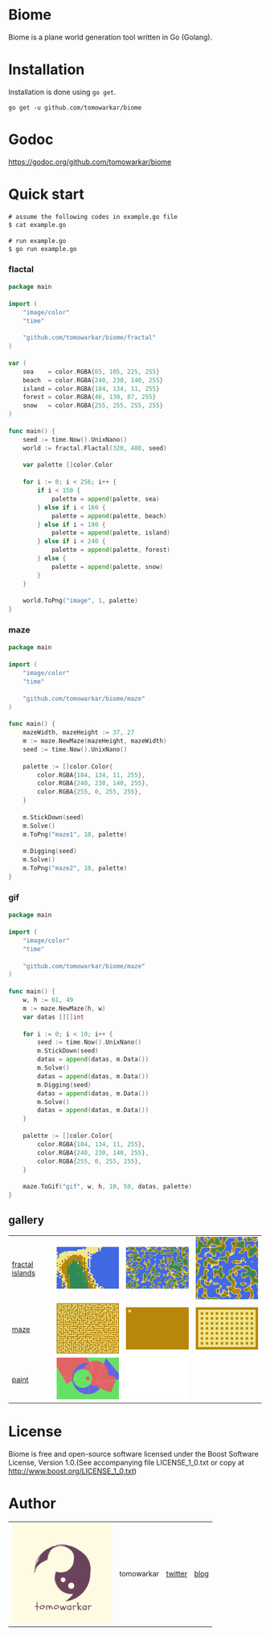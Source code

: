# Biome
Biome is a plane world generation tool written in Go (Golang).

# Installation
Installation is done using `go get`.
```
go get -u github.com/tomowarkar/biome
```

# Godoc
https://godoc.org/github.com/tomowarkar/biome

# Quick start
```
# assume the following codes in example.go file
$ cat example.go

# run example.go
$ go run example.go
```
### flactal
```go
package main

import (
	"image/color"
	"time"

	"github.com/tomowarkar/biome/fractal"
)

var (
	sea    = color.RGBA{65, 105, 225, 255}
	beach  = color.RGBA{240, 230, 140, 255}
	island = color.RGBA{184, 134, 11, 255}
	forest = color.RGBA{46, 139, 87, 255}
	snow   = color.RGBA{255, 255, 255, 255}
)

func main() {
	seed := time.Now().UnixNano()
	world := fractal.Flactal(320, 480, seed)

	var palette []color.Color

	for i := 0; i < 256; i++ {
		if i < 150 {
			palette = append(palette, sea)
		} else if i < 160 {
			palette = append(palette, beach)
		} else if i < 190 {
			palette = append(palette, island)
		} else if i < 240 {
			palette = append(palette, forest)
		} else {
			palette = append(palette, snow)
		}
	}

	world.ToPng("image", 1, palette)
}
```
### maze
```go
package main

import (
	"image/color"
	"time"

	"github.com/tomowarkar/biome/maze"
)

func main() {
	mazeWidth, mazeHeight := 37, 27
	m := maze.NewMaze(mazeHeight, mazeWidth)
	seed := time.Now().UnixNano()

	palette := []color.Color{
		color.RGBA{184, 134, 11, 255},
		color.RGBA{240, 230, 140, 255},
		color.RGBA{255, 0, 255, 255},
	}

	m.StickDown(seed)
	m.Solve()
	m.ToPng("maze1", 10, palette)

	m.Digging(seed)
	m.Solve()
	m.ToPng("maze2", 10, palette)
}
```
### gif
```go
package main

import (
	"image/color"
	"time"

	"github.com/tomowarkar/biome/maze"
)

func main() {
	w, h := 61, 49
	m := maze.NewMaze(h, w)
	var datas [][]int

	for i := 0; i < 10; i++ {
		seed := time.Now().UnixNano()
		m.StickDown(seed)
		datas = append(datas, m.Data())
		m.Solve()
		datas = append(datas, m.Data())
		m.Digging(seed)
		datas = append(datas, m.Data())
		m.Solve()
		datas = append(datas, m.Data())
	}

	palette := []color.Color{
		color.RGBA{184, 134, 11, 255},
		color.RGBA{240, 230, 140, 255},
		color.RGBA{255, 0, 255, 255},
	}

	maze.ToGif("gif", w, h, 10, 50, datas, palette)
}
```
## gallery
|                                                                            |                                                   |                                                    |                                                    |
| -------------------------------------------------------------------------- | ------------------------------------------------- | -------------------------------------------------- | -------------------------------------------------- |
| [fractal islands](https://github.com/tomowarkar/biome/tree/master/fractal) | <img src="assets/examples/image.png" width="200"> | <img src="assets/examples/image3.png" width="200"> | <img src="assets/examples/image2.png" width="200"> |
| [maze](https://github.com/tomowarkar/biome/tree/master/maze)               | <img src="assets/examples/maze.gif" width="200">  | <img src="assets/examples/dig1.gif" width="200">   | <img src="assets/examples/stick1.gif" width="200"> |
| [paint](https://github.com/tomowarkar/biome/tree/master/paint)             | <img src="assets/examples/paint.png" width="200"> | <img src="assets/examples/paint2.gif" width="200"> |                                                    |

# License
Biome is free and open-source software licensed under  the Boost Software License, Version 1.0.(See accompanying file LICENSE_1_0.txt or copy at http://www.boost.org/LICENSE_1_0.txt)

# Author 
|                                               |            |                                             |                                |
| --------------------------------------------- | ---------- | ------------------------------------------- | ------------------------------ |
| <img src="assets/tomowarkar.png" width="200"> | tomowarkar | [twitter](https://twitter.com/tomorrowSLog) | [blog](https://tomowarkar.com) |

